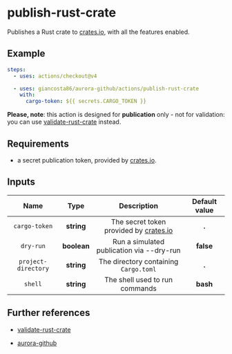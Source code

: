 # publish-rust-crate

Publishes a Rust crate to [crates.io](https://crates.io/), with all the features enabled.

## Example

```yaml
steps:
  - uses: actions/checkout@v4

  - uses: giancosta86/aurora-github/actions/publish-rust-crate
    with:
      cargo-token: ${{ secrets.CARGO_TOKEN }}
```

**Please, note**: this action is designed for **publication** only - not for validation: you can use [validate-rust-crate](../validate-rust-crate/README.md) instead.

## Requirements

- a secret publication token, provided by [crates.io](https://crates.io/).

## Inputs

|        Name         |    Type     |                         Description                          | Default value |
| :-----------------: | :---------: | :----------------------------------------------------------: | :-----------: |
|    `cargo-token`    | **string**  | The secret token provided by [crates.io](https://crates.io/) |     **.**     |
|      `dry-run`      | **boolean** |          Run a simulated publication via --dry-run           |   **false**   |
| `project-directory` | **string**  |            The directory containing `Cargo.toml`             |     **.**     |
|       `shell`       | **string**  |                The shell used to run commands                |   **bash**    |

## Further references

- [validate-rust-crate](../validate-rust-crate/README.md)

- [aurora-github](../../README.md)
